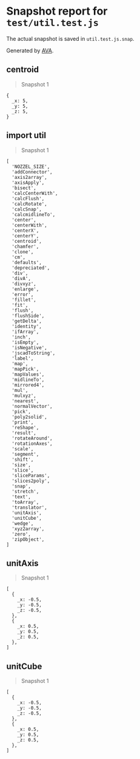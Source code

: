 # Snapshot report for `test/util.test.js`

The actual snapshot is saved in `util.test.js.snap`.

Generated by [AVA](https://avajs.dev).

## centroid

> Snapshot 1

    {
      _x: 5,
      _y: 5,
      _z: 5,
    }

## import util

> Snapshot 1

    [
      'NOZZEL_SIZE',
      'addConnector',
      'axis2array',
      'axisApply',
      'bisect',
      'calcCenterWith',
      'calcFlush',
      'calcRotate',
      'calcSnap',
      'calcmidlineTo',
      'center',
      'centerWith',
      'centerX',
      'centerY',
      'centroid',
      'chamfer',
      'clone',
      'cm',
      'defaults',
      'depreciated',
      'div',
      'divA',
      'divxyz',
      'enlarge',
      'error',
      'fillet',
      'fit',
      'flush',
      'flushSide',
      'getDelta',
      'identity',
      'ifArray',
      'inch',
      'isEmpty',
      'isNegative',
      'jscadToString',
      'label',
      'map',
      'mapPick',
      'mapValues',
      'midlineTo',
      'mirrored4',
      'mul',
      'mulxyz',
      'nearest',
      'normalVector',
      'pick',
      'poly2solid',
      'print',
      'reShape',
      'result',
      'rotateAround',
      'rotationAxes',
      'scale',
      'segment',
      'shift',
      'size',
      'slice',
      'sliceParams',
      'slices2poly',
      'snap',
      'stretch',
      'text',
      'toArray',
      'translator',
      'unitAxis',
      'unitCube',
      'wedge',
      'xyz2array',
      'zero',
      'zipObject',
    ]

## unitAxis

> Snapshot 1

    [
      {
        _x: -0.5,
        _y: -0.5,
        _z: -0.5,
      },
      {
        _x: 0.5,
        _y: 0.5,
        _z: 0.5,
      },
    ]

## unitCube

> Snapshot 1

    [
      {
        _x: -0.5,
        _y: -0.5,
        _z: -0.5,
      },
      {
        _x: 0.5,
        _y: 0.5,
        _z: 0.5,
      },
    ]
